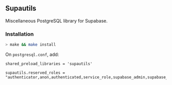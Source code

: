 ## Supautils

Miscellaneous PostgreSQL library for Supabase.

### Installation

```bash
> make && make install
```

On `postgresql.conf`, add:

```
shared_preload_libraries = 'supautils'

supautils.reserved_roles = "authenticator,anon,authenticated,service_role,supabase_admin,supabase_auth_admin,supabase_storage_admin"
```
